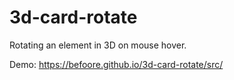 # 3d-card-rotate

Rotating an element in 3D on mouse hover.

Demo: https://befoore.github.io/3d-card-rotate/src/
